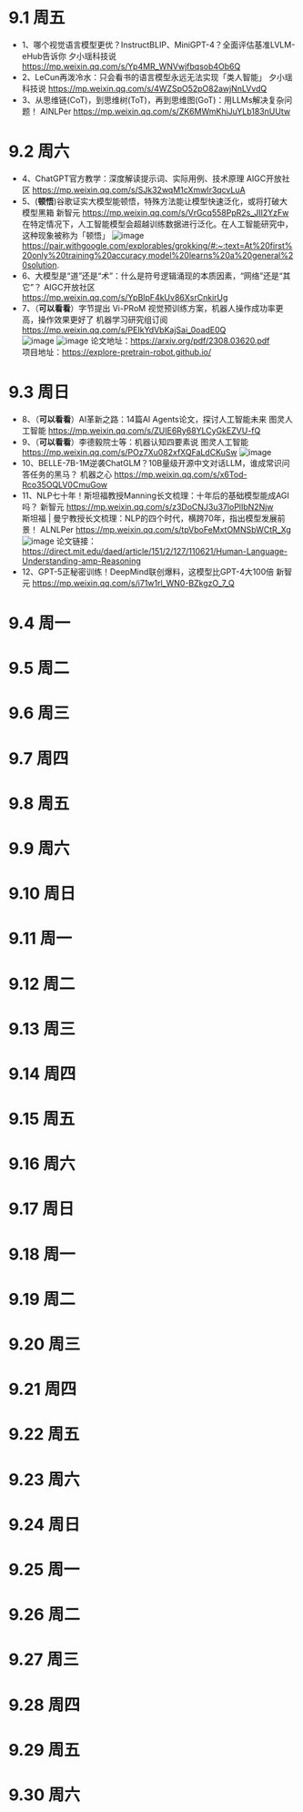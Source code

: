 # 9.1 周五
* 1、哪个视觉语言模型更优？InstructBLIP、MiniGPT-4？全面评估基准LVLM-eHub告诉你  夕小瑶科技说  https://mp.weixin.qq.com/s/Yp4MR_WNVwjfbqsob4Ob6Q
* 2、LeCun再泼冷水：只会看书的语言模型永远无法实现「类人智能」  夕小瑶科技说  https://mp.weixin.qq.com/s/4WZSpO52pO82awjNnLVvdQ
* 3、从思维链(CoT)，到思维树(ToT)，再到思维图(GoT)：用LLMs解决复杂问题！  AINLPer  https://mp.weixin.qq.com/s/ZK6MWmKhiJuYLb183nUUtw

# 9.2 周六
* 4、ChatGPT官方教学：深度解读提示词、实际用例、技术原理  AIGC开放社区  https://mp.weixin.qq.com/s/SJk32wqM1cXmwIr3qcvLuA
* 5、(**顿悟**)谷歌证实大模型能顿悟，特殊方法能让模型快速泛化，或将打破大模型黑箱  新智元  https://mp.weixin.qq.com/s/VrGcq558PpR2s_JII2YzFw \
  在特定情况下，人工智能模型会超越训练数据进行泛化。在人工智能研究中，这种现象被称为「顿悟」
  ![image](https://github.com/shuishenbushui/AICongyin-LLM.github.io/assets/45891944/bb72f5ef-ab63-41a2-a670-4fee515e9791)
  https://pair.withgoogle.com/explorables/grokking/#:~:text=At%20first%20only%20training%20accuracy,model%20learns%20a%20general%20solution.
* 6、大模型是“道”还是“术”：什么是符号逻辑涌现的本质因素，“网络”还是“其它”？  AIGC开放社区  https://mp.weixin.qq.com/s/YpBIpF4kUv86XsrCnkirUg
* 7、（**可以看看**）字节提出 Vi-PRoM 视觉预训练方案，机器人操作成功率更高，操作效果更好了  机器学习研究组订阅  https://mp.weixin.qq.com/s/PEIkYdVbKajSai_0oadE0Q \
  ![image](https://github.com/shuishenbushui/AICongyin-LLM.github.io/assets/45891944/cfdbb7b5-d5ec-415d-95e5-a4231b0aff19)
  ![image](https://github.com/shuishenbushui/AICongyin-LLM.github.io/assets/45891944/470796df-4597-48f5-af63-9d92fa587373)
  论文地址：https://arxiv.org/pdf/2308.03620.pdf \
  项目地址：https://explore-pretrain-robot.github.io/

# 9.3 周日
* 8、（**可以看看**）AI革新之路：14篇AI Agents论文，探讨人工智能未来  图灵人工智能  https://mp.weixin.qq.com/s/ZUIE6Ry68YLCyGkEZVU-fQ
* 9、（**可以看看**）李德毅院士等：机器认知四要素说  图灵人工智能  https://mp.weixin.qq.com/s/POz7Xu082xfXQFaLdCKuSw
   ![image](https://github.com/shuishenbushui/AICongyin-LLM.github.io/assets/45891944/2dc3d1dd-3ee4-4cb1-8889-4c1ed295e084)
* 10、BELLE-7B-1M逆袭ChatGLM？10B量级开源中文对话LLM，谁成常识问答任务的黑马？  机器之心  https://mp.weixin.qq.com/s/x6Tod-Rco35OQLV0CmuGow
* 11、NLP七十年！斯坦福教授Manning长文梳理：十年后的基础模型能成AGI吗？  新智元  https://mp.weixin.qq.com/s/z3DoCNJ3u37loPlIbN2Njw \
  斯坦福 | 曼宁教授长文梳理：NLP的四个时代，横跨70年，指出模型发展前景！  ALNLPer  https://mp.weixin.qq.com/s/tpVboFeMxtOMNSbWCtR_Xg
  ![image](https://github.com/shuishenbushui/AICongyin-LLM.github.io/assets/45891944/7a177111-064f-44d9-9b5a-1054516e4ffa)
  论文链接：https://direct.mit.edu/daed/article/151/2/127/110621/Human-Language-Understanding-amp-Reasoning
* 12、GPT-5正秘密训练！DeepMind联创爆料，这模型比GPT-4大100倍  新智元  https://mp.weixin.qq.com/s/i71w1rl_WN0-BZkgzO_7_Q



# 9.4 周一
# 9.5 周二
# 9.6 周三
# 9.7 周四
# 9.8 周五
# 9.9 周六
# 9.10 周日
# 9.11 周一
# 9.12 周二
# 9.13 周三
# 9.14 周四
# 9.15 周五
# 9.16 周六
# 9.17 周日
# 9.18 周一
# 9.19 周二
# 9.20 周三
# 9.21 周四
# 9.22 周五
# 9.23 周六
# 9.24 周日
# 9.25 周一
# 9.26 周二
# 9.27 周三
# 9.28 周四
# 9.29 周五
# 9.30 周六
